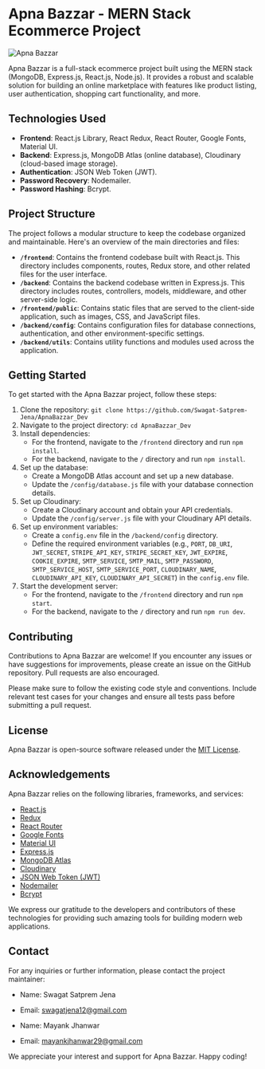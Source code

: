 # Apna Bazzar - MERN Stack Ecommerce Project

![Apna Bazzar](https://res.cloudinary.com/dqn5lkgj7/image/upload/v1689670281/Apna-Bazzar-Home_akfrp2.png)

Apna Bazzar is a full-stack ecommerce project built using the MERN stack (MongoDB, Express.js, React.js, Node.js). It provides a robust and scalable solution for building an online marketplace with features like product listing, user authentication, shopping cart functionality, and more.

## Technologies Used

- **Frontend**: React.js Library, React Redux, React Router, Google Fonts, Material UI.
- **Backend**: Express.js, MongoDB Atlas (online database), Cloudinary (cloud-based image storage).
- **Authentication**: JSON Web Token (JWT).
- **Password Recovery**: Nodemailer.
- **Password Hashing**: Bcrypt.

## Project Structure

The project follows a modular structure to keep the codebase organized and maintainable. Here's an overview of the main directories and files:

- **`/frontend`**: Contains the frontend codebase built with React.js. This directory includes components, routes, Redux store, and other related files for the user interface.
- **`/backend`**: Contains the backend codebase written in Express.js. This directory includes routes, controllers, models, middleware, and other server-side logic.
- **`/frontend/public`**: Contains static files that are served to the client-side application, such as images, CSS, and JavaScript files.
- **`/backend/config`**: Contains configuration files for database connections, authentication, and other environment-specific settings.
- **`/backend/utils`**: Contains utility functions and modules used across the application.

## Getting Started

To get started with the Apna Bazzar project, follow these steps:

1. Clone the repository: `git clone https://github.com/Swagat-Satprem-Jena/ApnaBazzar_Dev`
2. Navigate to the project directory: `cd ApnaBazzar_Dev`
3. Install dependencies:
   - For the frontend, navigate to the `/frontend` directory and run `npm install`.
   - For the backend, navigate to the `/` directory and run `npm install`.
4. Set up the database:
   - Create a MongoDB Atlas account and set up a new database.
   - Update the `/config/database.js` file with your database connection details.
5. Set up Cloudinary:
   - Create a Cloudinary account and obtain your API credentials.
   - Update the `/config/server.js` file with your Cloudinary API details.
6. Set up environment variables:
   - Create a `config.env` file in the `/backend/config` directory.
   - Define the required environment variables (e.g., `PORT`, `DB_URI`, `JWT_SECRET`, `STRIPE_API_KEY`, `STRIPE_SECRET_KEY`, `JWT_EXPIRE`, `COOKIE_EXPIRE`, `SMTP_SERVICE`, `SMTP_MAIL`, `SMTP_PASSWORD`, `SMTP_SERVICE_HOST`, `SMTP_SERVICE_PORT`, `CLOUDINARY_NAME`, `CLOUDINARY_API_KEY`, `CLOUDINARY_API_SECRET`) in the `config.env` file.
7. Start the development server:
   - For the frontend, navigate to the `/frontend` directory and run `npm start`.
   - For the backend, navigate to the `/` directory and run `npm run dev`.

## Contributing

Contributions to Apna Bazzar are welcome! If you encounter any issues or have suggestions for improvements, please create an issue on the GitHub repository. Pull requests are also encouraged.

Please make sure to follow the existing code style and conventions. Include relevant test cases for your changes and ensure all tests pass before submitting a pull request.

## License

Apna Bazzar is open-source software released under the [MIT License](LICENSE).

## Acknowledgements

Apna Bazzar relies on the following libraries, frameworks, and services:

- [React.js](https://reactjs.org/)
- [Redux](https://redux.js.org/)
- [React Router](https://reactrouter.com/)
- [Google Fonts](https://fonts.google.com/)
- [Material UI](https://material-ui.com/)
- [Express.js](https://expressjs.com/)
- [MongoDB Atlas](https://www.mongodb.com/cloud/atlas)
- [Cloudinary](https://cloudinary.com/)
- [JSON Web Token (JWT)](https://jwt.io/)
- [Nodemailer](https://nodemailer.com/)
- [Bcrypt](https://github.com/kelektiv/node.bcrypt.js/)

We express our gratitude to the developers and contributors of these technologies for providing such amazing tools for building modern web applications.

## Contact

For any inquiries or further information, please contact the project maintainer:

- Name: Swagat Satprem Jena
- Email: swagatjena12@gmail.com

- Name: Mayank Jhanwar
- Email: mayankjhanwar29@gmail.com

We appreciate your interest and support for Apna Bazzar. Happy coding!
